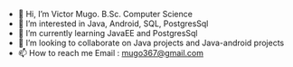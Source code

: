 - 👋 Hi, I’m Victor Mugo. B.Sc. Computer Science
- 👀 I’m interested in Java, Android, SQL, PostgresSql
- 🌱 I’m currently learning JavaEE and PostgresSql
- 💞️ I’m looking to collaborate on Java projects and Java-android projects
- 📫 How to reach me Email : mugo367@gmail.com

<!---
mugo367/mugo367 is a ✨ special ✨ repository because its `README.md` (this file) appears on your GitHub profile.
You can click the Preview link to take a look at your changes.
--->
